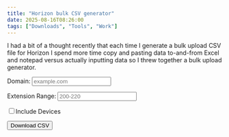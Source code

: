 ```yaml
---
title: "Horizon bulk CSV generator"
date: 2025-08-16T08:26:00
tags: ["Downloads", "Tools", "Work"]
---
```


I had a bit of a thought recently that each time I generate a bulk upload CSV file for Horizon I spend more time copy and pasting data to-and-from Excel and notepad versus actually inputting data so I threw together a bulk upload generator.

<label>Domain: <input type="text" id="domain" placeholder="example.com"></label>

<label>Extension Range: <input type="text" id="range" placeholder="200-220"></label>

<label><input type="checkbox" id="device">Include Devices</label>

<button onclick="downloadCSV()">Download CSV</button>

<div id="preview"></div>

<script>
  let lastGenerated = { headers: [], rows: [], domain: "", start: 0, end: 0 };

  function buildData() {
    const domain = document.getElementById('domain').value.trim();
    const rangeInput = document.getElementById('range').value.trim();
    const includeDevice = document.getElementById('device').checked;

    // Parse range safely
    const parts = rangeInput.split('-').map(p => parseInt(p, 10));
    if (parts.length !== 2 || isNaN(parts[0]) || isNaN(parts[1]) || parts[0] > parts[1] || !domain) {
      document.getElementById('preview').innerHTML = "<p style='color:red'>Enter a valid domain and range.</p>";
      lastGenerated = { headers: [], rows: [], domain: "", start: 0, end: 0 };
      return;
    }

    const start = parts[0];
    const end = parts[1];

    // Headers
    let headers = ["User ID","First Name","Last Name","Email","Phone Number","Extension"];
    if (includeDevice) headers.push("Device");
    headers.push("Service Pack");

    let rows = [headers];

    for (let ext = start; ext <= end; ext++) {
      let userId = `ext${ext}@${domain}`;
      let lastName = ext.toString();
      let email = "email@example.com";
      let servicePack = "Premium";

      let row = [userId, "", lastName, email, "", ext.toString()];
      if (includeDevice) row.push(""); // device placeholder
      row.push(servicePack);

      rows.push(row);
    }

    // Save for download later
    lastGenerated = { headers, rows, domain, start, end };

    // Build preview
    let html = "<h3>Preview</h3><table><thead><tr>";
    headers.forEach(h => { html += `<th>${h}</th>`; });
    html += "</tr></thead><tbody>";
    rows.slice(1, 11).forEach(r => {
      html += "<tr>";
      r.forEach(cell => { html += `<td>${cell}</td>`; });
      html += "</tr>";
    });
    if (rows.length > 11) {
      html += `<tr><td colspan="${headers.length}">...and ${rows.length - 11} more rows</td></tr>`;
    }
    html += "</tbody></table>";
    document.getElementById('preview').innerHTML = html;
  }

  function downloadCSV() {
    if (!lastGenerated.rows.length) {
      alert("Please enter valid inputs first.");
      return;
    }

    const { rows, domain, start, end } = lastGenerated;

    const csvContent = rows.map(r => r.join(",")).join("\n");
    const blob = new Blob([csvContent], { type: "text/csv" });
    const url = URL.createObjectURL(blob);

    const safeDomain = domain.replace(/[^a-zA-Z0-9.-]/g, "_");
    const fileName = `${safeDomain}-${start}-${end}.csv`;

    const a = document.createElement("a");
    a.href = url;
    a.download = fileName;
    a.click();
    URL.revokeObjectURL(url);
  }

  // Live update listeners
  document.getElementById('domain').addEventListener('input', buildData);
  document.getElementById('range').addEventListener('input', buildData);
  document.getElementById('device').addEventListener('change', buildData);
</script>